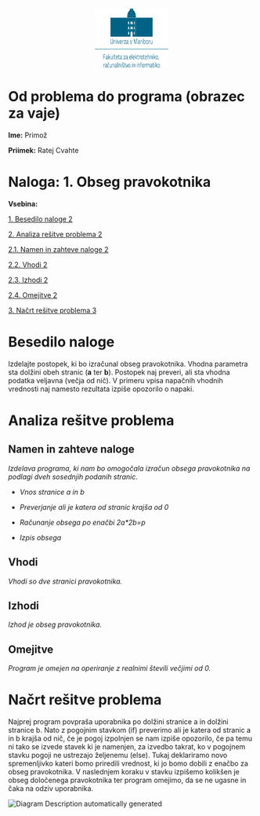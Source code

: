 <p align="center">
  <img width="150" height="120" src="media/9df5055488fae6703a7a88740516d4ee.png" />
</p>

# Od problema do programa (obrazec za vaje)

**Ime:** Primož

**Priimek:** Ratej Cvahte

# **Naloga:** 1. Obseg pravokotnika

**Vsebina:**

  [1. Besedilo naloge 2](#besedilo-naloge)

  [2. Analiza rešitve problema 2](#_Toc80875947)

  [2.1. Namen in zahteve naloge 2](#_Toc80875948)

  [2.2. Vhodi 2](#_Toc80875949)

  [2.3. Izhodi 2](#izhodi)

  [2.4. Omejitve 2](#omejitve)

  [3. Načrt rešitve problema 3](#_Toc80875952)

# Besedilo naloge

Izdelajte postopek, ki bo izračunal obseg pravokotnika. Vhodna parametra sta
dolžini obeh stranic (**a** ter **b**). Postopek naj preveri, ali sta vhodna
podatka veljavna (večja od nič). V primeru vpisa napačnih vhodnih vrednosti naj
namesto rezultata izpiše opozorilo o napaki.

# Analiza rešitve problema

## Namen in zahteve naloge

*Izdelava programa, ki nam bo omogočala izračun obsega pravokotnika na podlagi
dveh sosednjih podanih stranic.*

-   *Vnos stranice a in b*

-   *Preverjanje ali je katera od stranic krajša od 0*

-   *Računanje obsega po enačbi 2a\*2b=p*

-   *Izpis obsega*

## Vhodi

*Vhodi so dve stranici pravokotnika.*

## Izhodi

*Izhod je obseg pravokotnika.*

## Omejitve

*Program je omejen na operiranje z realnimi števili večjimi od 0.*

# Načrt rešitve problema

Najprej program povpraša uporabnika po dolžini stranice a in dolžini stranice b.
Nato z pogojnim stavkom (if) preverimo ali je katera od stranic a in b krajša od
nič, če je pogoj izpolnjen se nam izpiše opozorilo, če pa temu ni tako se izvede
stavek ki je namenjen, za izvedbo takrat, ko v pogojnem stavku pogoji ne
ustrezajo željenemu (else). Tukaj deklariramo novo spremenljivko kateri bomo
priredili vrednost, ki jo bomo dobili z enačbo za obseg pravokotnika. V
naslednjem koraku v stavku izpišemo kolikšen je obseg določenega pravokotnika
ter program omejimo, da se ne ugasne in čaka na odziv uporabnika.

![Diagram Description automatically
generated](media/f45a79978809bde282ba7817dce796d0.jpeg)
